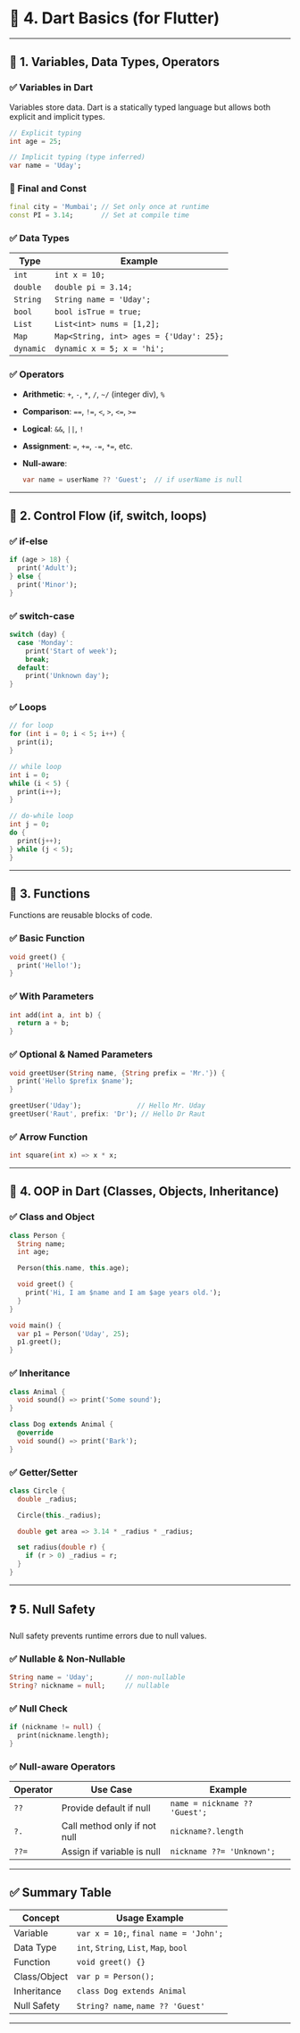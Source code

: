# 🎯 4. Dart Basics (for Flutter)

---

## 🧮 1. **Variables, Data Types, Operators**

### ✅ Variables in Dart

Variables store data. Dart is a statically typed language but allows both explicit and implicit types.

```dart
// Explicit typing
int age = 25;

// Implicit typing (type inferred)
var name = 'Uday';
```

### 🔐 Final and Const

```dart
final city = 'Mumbai'; // Set only once at runtime
const PI = 3.14;       // Set at compile time
```

### ✅ Data Types

| Type      | Example                                 |
| --------- | --------------------------------------- |
| `int`     | `int x = 10;`                           |
| `double`  | `double pi = 3.14;`                     |
| `String`  | `String name = 'Uday';`                 |
| `bool`    | `bool isTrue = true;`                   |
| `List`    | `List<int> nums = [1,2];`               |
| `Map`     | `Map<String, int> ages = {'Uday': 25};` |
| `dynamic` | `dynamic x = 5; x = 'hi';`              |

### ✅ Operators

* **Arithmetic**: `+`, `-`, `*`, `/`, `~/` (integer div), `%`
* **Comparison**: `==`, `!=`, `<`, `>`, `<=`, `>=`
* **Logical**: `&&`, `||`, `!`
* **Assignment**: `=`, `+=`, `-=`, `*=`, etc.
* **Null-aware**:

  ```dart
  var name = userName ?? 'Guest';  // if userName is null
  ```

---

## 🔁 2. **Control Flow (if, switch, loops)**

### ✅ if-else

```dart
if (age > 18) {
  print('Adult');
} else {
  print('Minor');
}
```

### ✅ switch-case

```dart
switch (day) {
  case 'Monday':
    print('Start of week');
    break;
  default:
    print('Unknown day');
}
```

### ✅ Loops

```dart
// for loop
for (int i = 0; i < 5; i++) {
  print(i);
}

// while loop
int i = 0;
while (i < 5) {
  print(i++);
}

// do-while loop
int j = 0;
do {
  print(j++);
} while (j < 5);
}
```

---

## 🧮 3. **Functions**

Functions are reusable blocks of code.

### ✅ Basic Function

```dart
void greet() {
  print('Hello!');
}
```

### ✅ With Parameters

```dart
int add(int a, int b) {
  return a + b;
}
```

### ✅ Optional & Named Parameters

```dart
void greetUser(String name, {String prefix = 'Mr.'}) {
  print('Hello $prefix $name');
}

greetUser('Uday');              // Hello Mr. Uday
greetUser('Raut', prefix: 'Dr'); // Hello Dr Raut
```

### ✅ Arrow Function

```dart
int square(int x) => x * x;
```

---

## 🧱 4. **OOP in Dart (Classes, Objects, Inheritance)**

### ✅ Class and Object

```dart
class Person {
  String name;
  int age;

  Person(this.name, this.age);

  void greet() {
    print('Hi, I am $name and I am $age years old.');
  }
}

void main() {
  var p1 = Person('Uday', 25);
  p1.greet();
}
```

### ✅ Inheritance

```dart
class Animal {
  void sound() => print('Some sound');
}

class Dog extends Animal {
  @override
  void sound() => print('Bark');
}
```

### ✅ Getter/Setter

```dart
class Circle {
  double _radius;

  Circle(this._radius);

  double get area => 3.14 * _radius * _radius;

  set radius(double r) {
    if (r > 0) _radius = r;
  }
}
```

---

## ❓ 5. **Null Safety**

Null safety prevents runtime errors due to null values.

### ✅ Nullable & Non-Nullable

```dart
String name = 'Uday';        // non-nullable
String? nickname = null;     // nullable
```

### ✅ Null Check

```dart
if (nickname != null) {
  print(nickname.length);
}
```

### ✅ Null-aware Operators

| Operator | Use Case                     | Example                       |
| -------- | ---------------------------- | ----------------------------- |
| `??`     | Provide default if null      | `name = nickname ?? 'Guest';` |
| `?.`     | Call method only if not null | `nickname?.length`            |
| `??=`    | Assign if variable is null   | `nickname ??= 'Unknown';`     |

---

## ✅ Summary Table

| Concept      | Usage Example                          |
| ------------ | -------------------------------------- |
| Variable     | `var x = 10;`, `final name = 'John';`  |
| Data Type    | `int`, `String`, `List`, `Map`, `bool` |
| Function     | `void greet() {}`                      |
| Class/Object | `var p = Person();`                    |
| Inheritance  | `class Dog extends Animal`             |
| Null Safety  | `String? name`, `name ?? 'Guest'`      |

---

 